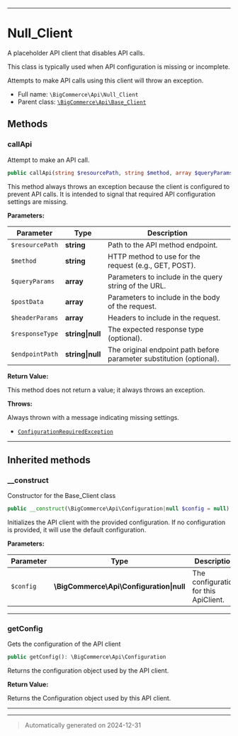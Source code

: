 ***

# Null_Client

A placeholder API client that disables API calls.

This class is typically used when API configuration is missing or incomplete.

Attempts to make API calls using this client will throw an exception.

* Full name: `\BigCommerce\Api\Null_Client`
* Parent class: [`\BigCommerce\Api\Base_Client`](./classes/BigCommerce/Api/Base_Client.md)




## Methods


### callApi

Attempt to make an API call.

```php
public callApi(string $resourcePath, string $method, array $queryParams, array $postData, array $headerParams, string|null $responseType = null, string|null $endpointPath = null): mixed
```

This method always throws an exception because the client is configured to prevent API calls.
It is intended to signal that required API configuration settings are missing.






**Parameters:**

| Parameter | Type | Description |
|-----------|------|-------------|
| `$resourcePath` | **string** | Path to the API method endpoint. |
| `$method` | **string** | HTTP method to use for the request (e.g., GET, POST). |
| `$queryParams` | **array** | Parameters to include in the query string of the URL. |
| `$postData` | **array** | Parameters to include in the body of the request. |
| `$headerParams` | **array** | Headers to include in the request. |
| `$responseType` | **string&#124;null** | The expected response type (optional). |
| `$endpointPath` | **string&#124;null** | The original endpoint path before parameter substitution (optional). |


**Return Value:**

This method does not return a value; it always throws an exception.



**Throws:**
<p>Always thrown with a message indicating missing settings.</p>

- [`ConfigurationRequiredException`](./classes/BigCommerce/Api/ConfigurationRequiredException.md)



***


## Inherited methods


### __construct

Constructor for the Base_Client class

```php
public __construct(\BigCommerce\Api\Configuration|null $config = null): mixed
```

Initializes the API client with the provided configuration. If no configuration
is provided, it will use the default configuration.






**Parameters:**

| Parameter | Type | Description |
|-----------|------|-------------|
| `$config` | **\BigCommerce\Api\Configuration&#124;null** | The configuration for this ApiClient. |





***

### getConfig

Gets the configuration of the API client

```php
public getConfig(): \BigCommerce\Api\Configuration
```

Returns the configuration object used by the API client.







**Return Value:**

Returns the Configuration object used by this API client.




***


***
> Automatically generated on 2024-12-31
